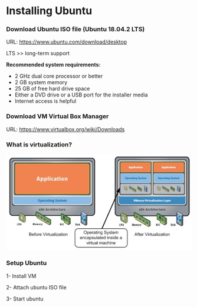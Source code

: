 # Installing Ubuntu

### Download Ubuntu ISO file (Ubuntu 18.04.2 LTS)

URL: https://www.ubuntu.com/download/desktop



LTS >> long-term support



**Recommended system requirements:**

- 2 GHz dual core processor or better
- 2 GB system memory
- 25 GB of free hard drive space
- Either a DVD drive or a USB port for the installer media
- Internet access is helpful





### Download VM Virtual Box Manager

URL: https://www.virtualbox.org/wiki/Downloads


### What is virtualization?

![vitalizations](whatisvirt21.jpg)



### Setup Ubuntu

1- Install VM

2- Attach ubuntu ISO file

3- Start ubuntu

